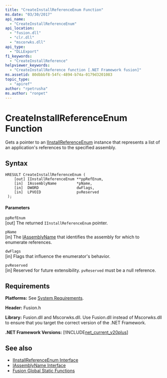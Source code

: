 ```yaml
---
title: "CreateInstallReferenceEnum Function"
ms.date: "03/30/2017"
api_name: 
  - "CreateInstallReferenceEnum"
api_location: 
  - "fusion.dll"
  - "clr.dll"
  - "mscorwks.dll"
api_type: 
  - "DLLExport"
f1_keywords: 
  - "CreateInstallReference"
helpviewer_keywords: 
  - "CreateInstallReference function [.NET Framework fusion]"
ms.assetid: 80dbbbf8-54fc-4894-b74a-0179d3201083
topic_type: 
  - "apiref"
author: "rpetrusha"
ms.author: "ronpet"
---
```

# CreateInstallReferenceEnum Function
Gets a pointer to an [IInstallReferenceEnum](../../../../docs/framework/unmanaged-api/fusion/iinstallreferenceenum-interface.md) instance that represents a list of an application's references to the specified assembly.  
  
## Syntax  
  
```  
HRESULT CreateInstallReferenceEnum (  
    [out] IInstallReferenceEnum **ppRefEnum,  
    [in]  IAssemblyName         *pName,  
    [in]  DWORD                 dwFlags,  
    [in]  LPVOID                pvReserved  
 );  
```  
  
#### Parameters  
 `ppRefEnum`  
 [out] The returned `IInstallReferenceEnum` pointer.  
  
 `pName`  
 [in] The [IAssemblyName](../../../../docs/framework/unmanaged-api/fusion/iassemblyname-interface.md) that identifies the assembly for which to enumerate references.  
  
 `dwFlags`  
 [in] Flags that influence the enumerator's behavior.  
  
 `pvReserved`  
 [in] Reserved for future extensibility. `pvReserved` must be a null reference.  
  
## Requirements  
 **Platforms:** See [System Requirements](../../../../docs/framework/get-started/system-requirements.md).  
  
 **Header:** Fusion.h  
  
 **Library:** Fusion.dll and Mscorwks.dll. Use Fusion.dll instead of Mscorwks.dll to ensure that you target the correct version of the .NET Framework.  
  
 **.NET Framework Versions:** [!INCLUDE[net_current_v20plus](../../../../includes/net-current-v20plus-md.md)]  
  
## See also
- [IInstallReferenceEnum Interface](../../../../docs/framework/unmanaged-api/fusion/iinstallreferenceenum-interface.md)
- [IAssemblyName Interface](../../../../docs/framework/unmanaged-api/fusion/iassemblyname-interface.md)
- [Fusion Global Static Functions](../../../../docs/framework/unmanaged-api/fusion/fusion-global-static-functions.md)

